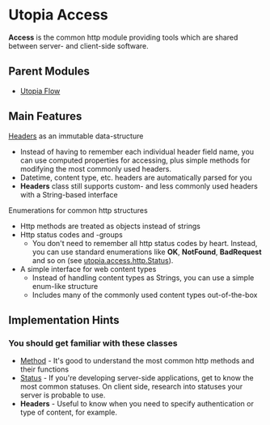 # Utopia Access
**Access** is the common http module providing tools which are shared between server- and client-side software.

## Parent Modules
- [Utopia Flow](https://github.com/Mikkomario/Utopia-Scala/tree/master/Flow)

## Main Features
[Headers](https://github.com/Mikkomario/Utopia-Scala/blob/master/Access/src/utopia/access/http/Headers.scala) 
as an immutable data-structure
- Instead of having to remember each individual header field name, you can use computed properties for accessing, 
  plus simple methods for modifying the most commonly used headers.
- Datetime, content type, etc. headers are automatically parsed for you
- **Headers** class still supports custom- and less commonly used headers with a String-based interface

Enumerations for common http structures
- Http methods are treated as objects instead of strings
- Http status codes and -groups
  - You don't need to remember all http status codes by heart. Instead, you can use standard enumerations like
  **OK**, **NotFound**, **BadRequest** and so on (see 
  [utopia.access.http.Status](https://github.com/Mikkomario/Utopia-Scala/blob/master/Access/src/utopia/access/http/Status.scala)).
- A simple interface for web content types
  - Instead of handling content types as Strings, you can use a simple enum-like structure
  - Includes many of the commonly used content types out-of-the-box
    
## Implementation Hints

### You should get familiar with these classes
- [Method](https://github.com/Mikkomario/Utopia-Scala/blob/master/Access/src/utopia/access/http/Method.scala) - 
  It's good to understand the most common http methods and their functions
- [Status](https://github.com/Mikkomario/Utopia-Scala/blob/master/Access/src/utopia/access/http/Status.scala) - 
  If you're developing server-side applications, get to know the most common statuses. On client side,
  research into statuses your server is probable to use.
- **Headers** - Useful to know when you need to specify authentication or type of content, for example.